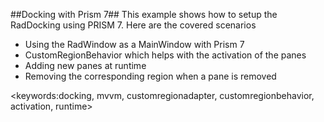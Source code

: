 ﻿##Docking with Prism 7##
This example shows how to setup the RadDocking using PRISM 7. Here are the covered scenarios 
 - Using the RadWindow as a MainWindow with Prism 7 
 - CustomRegionBehavior which helps with the activation of the panes
 - Adding new panes at runtime
 - Removing the corresponding region when a pane is removed

<keywords:docking, mvvm, customregionadapter, customregionbehavior, activation, runtime>